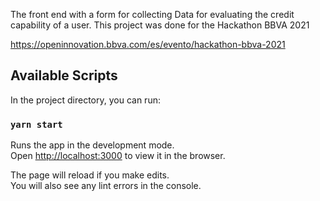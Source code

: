 The front end with a form for collecting Data for evaluating the credit capability of a user. This project was done for the Hackathon BBVA 2021

https://openinnovation.bbva.com/es/evento/hackathon-bbva-2021


## Available Scripts

In the project directory, you can run:

### `yarn start`

Runs the app in the development mode.\
Open [http://localhost:3000](http://localhost:3000) to view it in the browser.

The page will reload if you make edits.\
You will also see any lint errors in the console.
